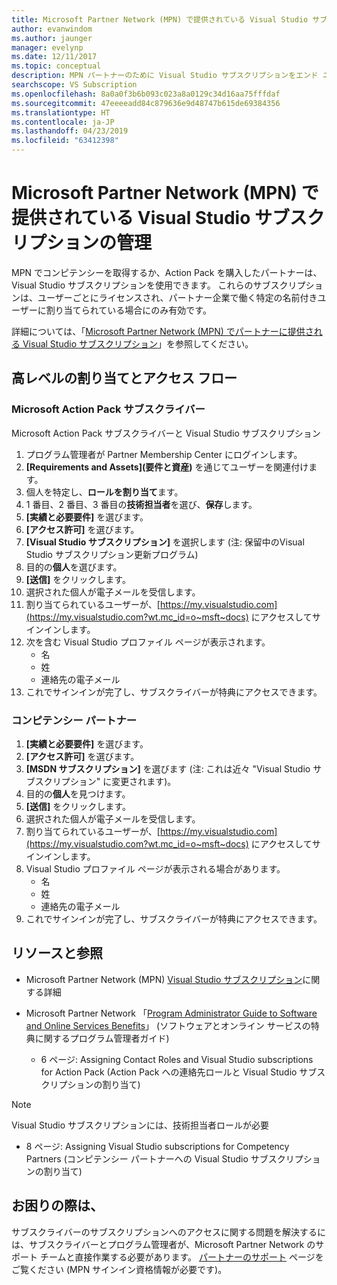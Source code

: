 ```yaml
---
title: Microsoft Partner Network (MPN) で提供されている Visual Studio サブスクリプションの管理 | Microsoft Docs
author: evanwindom
ms.author: jaunger
manager: evelynp
ms.date: 12/11/2017
ms.topic: conceptual
description: MPN パートナーのために Visual Studio サブスクリプションをエンド ユーザーに割り当てる方法。
searchscope: VS Subscription
ms.openlocfilehash: 8a0a0f3b6b093c023a8a0129c34d16aa75fffdaf
ms.sourcegitcommit: 47eeeeadd84c879636e9d48747b615de69384356
ms.translationtype: HT
ms.contentlocale: ja-JP
ms.lasthandoff: 04/23/2019
ms.locfileid: "63412398"
---
```

# <a name="managing-visual-studio-subscriptions-offered-through-the-microsoft-partner-network-mpn"></a>Microsoft Partner Network (MPN) で提供されている Visual Studio サブスクリプションの管理

MPN でコンピテンシーを取得するか、Action Pack を購入したパートナーは、Visual Studio サブスクリプションを使用できます。 これらのサブスクリプションは、ユーザーごとにライセンスされ、パートナー企業で働く特定の名前付きユーザーに割り当てられている場合にのみ有効です。

詳細については、「[Microsoft Partner Network (MPN) でパートナーに提供される Visual Studio サブスクリプション](program-mpn.md)」を参照してください。

## <a name="high-level-assignment-and-access-flow"></a>高レベルの割り当てとアクセス フロー

### <a name="microsoft-action-pack-subscribers"></a>Microsoft Action Pack サブスクライバー
Microsoft Action Pack サブスクライバーと Visual Studio サブスクリプション

1. プログラム管理者が Partner Membership Center にログインします。
2. **[Requirements and Assets]\(要件と資産\)** を通じてユーザーを関連付けます。
3. 個人を特定し、**ロールを割り当て**ます。
4. 1 番目、2 番目、3 番目の**技術担当者**を選び、**保存**します。
5. **[実績と必要要件]** を選びます。
6. **[アクセス許可]** を選びます。
7. **[Visual Studio サブスクリプション]** を選択します (注: 保留中のVisual Studio サブスクリプション更新プログラム)
8. 目的の**個人**を選びます。
9. **[送信]** をクリックします。
10. 選択された個人が電子メールを受信します。
11. 割り当てられているユーザーが、[https://my.visualstudio.com](https://my.visualstudio.com?wt.mc_id=o~msft~docs) にアクセスしてサインインします。
12. 次を含む Visual Studio プロファイル ページが表示されます。
    - 名
    - 姓
    - 連絡先の電子メール
13. これでサインインが完了し、サブスクライバーが特典にアクセスできます。

### <a name="competency-partners"></a>コンピテンシー パートナー
1. **[実績と必要要件]** を選びます。
2. **[アクセス許可]** を選びます。
3. **[MSDN サブスクリプション]** を選びます (注: これは近々 "Visual Studio サブスクリプション" に変更されます)。
4. 目的の**個人**を見つけます。
5. **[送信]** をクリックします。
6. 選択された個人が電子メールを受信します。
7. 割り当てられているユーザーが、[https://my.visualstudio.com](https://my.visualstudio.com?wt.mc_id=o~msft~docs) にアクセスしてサインインします。
8. Visual Studio プロファイル ページが表示される場合があります。
    - 名
    - 姓
    - 連絡先の電子メール
9. これでサインインが完了し、サブスクライバーが特典にアクセスできます。

## <a name="resources-and-references"></a>リソースと参照

- Microsoft Partner Network (MPN) [Visual Studio サブスクリプション](https://partner.microsoft.com/membership/msdn-subscriptions)に関する詳細

- Microsoft Partner Network 「[Program Administrator Guide to Software and Online Services Benefits](https://assets.microsoft.com/Program-Administrator-Guide-to-Software-and-Online-Services-Benefits_1.pdf)」 (ソフトウェアとオンライン サービスの特典に関するプログラム管理者ガイド)
    - 6 ページ: Assigning Contact Roles and Visual Studio subscriptions for Action Pack (Action Pack への連絡先ロールと Visual Studio サブスクリプションの割り当て)

> [!NOTE]
> Visual Studio サブスクリプションには、技術担当者ロールが必要
> - 8 ページ: Assigning Visual Studio subscriptions for Competency Partners (コンピテンシー パートナーへの Visual Studio サブスクリプションの割り当て)

## <a name="need-help"></a>お困りの際は、
サブスクライバーのサブスクリプションへのアクセスに関する問題を解決するには、サブスクライバーとプログラム管理者が、Microsoft Partner Network のサポート チームと直接作業する必要があります。 [パートナーのサポート](https://partner.microsoft.com/support) ページをご覧ください  (MPN サインイン資格情報が必要です)。
